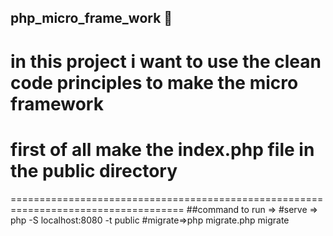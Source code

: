 ## php_micro_frame_work 🐘
in this project i want to use the clean code principles to make the micro framework
===================================================================================
# first of all make the index.php file in the public directory
====================================================================================
##command to run =>
#serve => php -S localhost:8080 -t public
#migrate=>php migrate.php migrate

